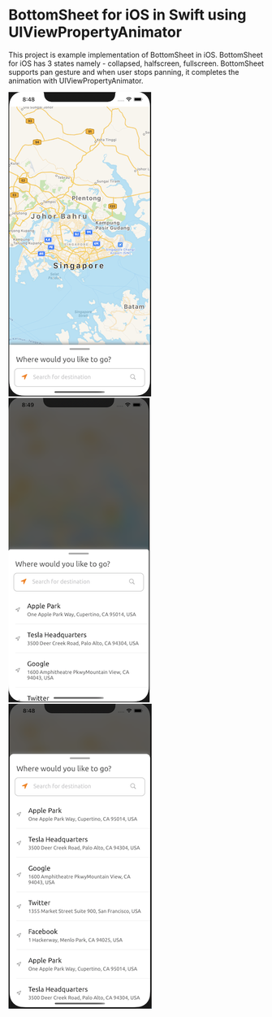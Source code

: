 # BottomSheet for iOS in Swift using UIViewPropertyAnimator

This project is example implementation of BottomSheet in iOS. BottomSheet for iOS has 3 states namely - collapsed, halfscreen, fullscreen. BottomSheet supports pan gesture and when user stops panning, it completes the animation with UIViewPropertyAnimator.

![Bottom Sheet Screenshot 1](https://github.com/gitvino/BottomSheet/blob/master/Screenshots/screenshot1.png) ![Bottom Sheet Screenshot 2](https://github.com/gitvino/BottomSheet/blob/master/Screenshots/screenshot2.png) ![Bottom Sheet Screenshot 3](https://github.com/gitvino/BottomSheet/blob/master/Screenshots/screenshot3.png)
